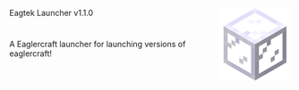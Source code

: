 <img src=".github/assets/Glasses.png" alt="Logo"  align="right" width="130px"> Eagtek Launcher v1.1.0 
#
A Eaglercraft launcher for launching versions of eaglercraft! <br>
